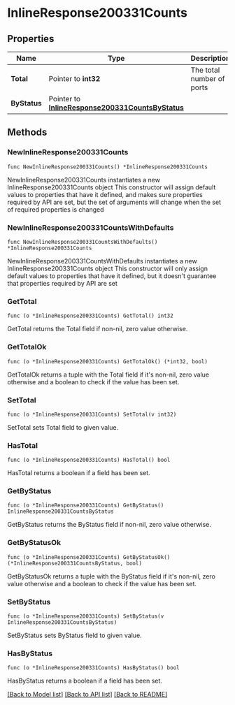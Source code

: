 # InlineResponse200331Counts

## Properties

Name | Type | Description | Notes
------------ | ------------- | ------------- | -------------
**Total** | Pointer to **int32** | The total number of ports | [optional] 
**ByStatus** | Pointer to [**InlineResponse200331CountsByStatus**](InlineResponse200331CountsByStatus.md) |  | [optional] 

## Methods

### NewInlineResponse200331Counts

`func NewInlineResponse200331Counts() *InlineResponse200331Counts`

NewInlineResponse200331Counts instantiates a new InlineResponse200331Counts object
This constructor will assign default values to properties that have it defined,
and makes sure properties required by API are set, but the set of arguments
will change when the set of required properties is changed

### NewInlineResponse200331CountsWithDefaults

`func NewInlineResponse200331CountsWithDefaults() *InlineResponse200331Counts`

NewInlineResponse200331CountsWithDefaults instantiates a new InlineResponse200331Counts object
This constructor will only assign default values to properties that have it defined,
but it doesn't guarantee that properties required by API are set

### GetTotal

`func (o *InlineResponse200331Counts) GetTotal() int32`

GetTotal returns the Total field if non-nil, zero value otherwise.

### GetTotalOk

`func (o *InlineResponse200331Counts) GetTotalOk() (*int32, bool)`

GetTotalOk returns a tuple with the Total field if it's non-nil, zero value otherwise
and a boolean to check if the value has been set.

### SetTotal

`func (o *InlineResponse200331Counts) SetTotal(v int32)`

SetTotal sets Total field to given value.

### HasTotal

`func (o *InlineResponse200331Counts) HasTotal() bool`

HasTotal returns a boolean if a field has been set.

### GetByStatus

`func (o *InlineResponse200331Counts) GetByStatus() InlineResponse200331CountsByStatus`

GetByStatus returns the ByStatus field if non-nil, zero value otherwise.

### GetByStatusOk

`func (o *InlineResponse200331Counts) GetByStatusOk() (*InlineResponse200331CountsByStatus, bool)`

GetByStatusOk returns a tuple with the ByStatus field if it's non-nil, zero value otherwise
and a boolean to check if the value has been set.

### SetByStatus

`func (o *InlineResponse200331Counts) SetByStatus(v InlineResponse200331CountsByStatus)`

SetByStatus sets ByStatus field to given value.

### HasByStatus

`func (o *InlineResponse200331Counts) HasByStatus() bool`

HasByStatus returns a boolean if a field has been set.


[[Back to Model list]](../README.md#documentation-for-models) [[Back to API list]](../README.md#documentation-for-api-endpoints) [[Back to README]](../README.md)


